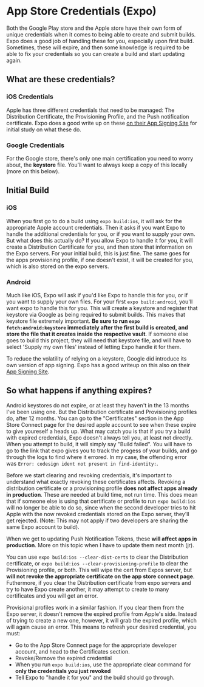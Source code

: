 # App Store Credentials (Expo)

Both the Google Play store and the Apple store have their own form of unique credentials when it comes to being able to create and submit builds. Expo does a good job of handling these for you, especially upon first build. Sometimes, these will expire, and then some knowledge is required to be able to fix your credentials so you can create a build and start updating again.

## What are these credentials?

### iOS Credentials

Apple has three different credentials that need to be managed: The Distribution Certificate, the Provisioning Profile, and the Push notification certificate. Expo does a good write up on these [on their App Signing Site](https://docs.expo.io/versions/latest/distribution/app-signing/) for initial study on what these do.

### Google Credentials

For the Google store, there's only one main certification you need to worry about, the **keystore** file. You'll want to always keep a copy of this locally (more on this below).

## Initial Build

### iOS

When you first go to do a build using `expo build:ios`, it will ask for the appropriate Apple account credentials. Then it asks if you want Expo to handle the additional credentials for you, or if you want to supply your own. But what does this actually do? If you allow Expo to handle it for you, it will create a Distribution Certificate for you, and then store that information on the Expo servers. For your initial build, this is just fine. The same goes for the apps provisioning profile, if one doesn't exist, it will be created for you, which is also stored on the expo servers.

### Android

Much like iOS, Expo will ask if you'd like Expo to handle this for you, or if you want to supply your own files. For your first `expo build:android`, you'll want expo to handle this for you. This will create a keystore and register that keystore via Google as being required to submit builds. This makes that keystore file extremely important. **Be sure to run `expo fetch:android:keystore` immediately after the first build is created, and store the file that it creates inside the respective vault**. If someone else goes to build this project, they will need that keystore file, and will have to select 'Supply my own files' instead of letting Expo handle it for them.

To reduce the volatility of relying on a keystore, Google did introduce its own version of app signing. Expo has a good writeup on this also on their [App Signing Site](https://docs.expo.io/versions/latest/distribution/app-signing/).

## So what happens if anything expires?

Android keystores do not expire, or at least they haven't in the 13 months I've been using one. But the Distribution certificate and Provisioning profiles do, after 12 months. You can go to the "Certificates" section in the App Store Connect page for the desired apple account to see when these expire to give youreself a heads up. What may catch you is that if you try a build with expired credentials, Expo doesn't always tell you, at least not directly. When you attempt to build, it will simply say "Build failed". You will have to go to the link that expo gives you to track the progess of your builds, and go through the logs to find where it errored. In my case, the offending error was `Error: codesign ident not present in find-identity:`.

Before we start clearing and revoking credentials, it's important to understand what exactly revoking these certificates affects. Revoking a distribution certificate or a provisioning profile **does not affect apps already in production**. These are needed at build time, not run time. This does mean that if someone else is using that certificate or profile to run `expo build:ios` will no longer be able to do so, since when the second developer tries to hit Apple with the now revoked credentials stored on the Expo server, they'll get rejected. (Note: This may not apply if two developers are sharing the same Expo account to build).

When we get to updating Push Notification Tokens, these **will affect apps in production**. More on this topic when I have to update them next month (jr).

You can use `expo build:ios --clear-dist-certs` to clear the Distribution certificate, or `expo build:ios --clear-provisioning-profile` to clear the Provisioning profile, or both. This will wipe the cert from Expos server, but **will not revoke the appropriate certificate on the app store connect page**. Futhermore, if you clear the Distribution certificate from expo servers and try to have Expo create another, it may attempt to create to many certificates and you will get an error.

Provisional profiles work in a similar fashion. If you clear them from the Expo server, it doesn't remove the expired profile from Apple's side. Instead of trying to create a new one, however, it will grab the expired profile, which will again cause an error. This means to refresh your desired credential, you must:

- Go to the App Store Connect page for the appropriate developer account, and head to the Certificates section.
- Revoke/Remove the expired credential
- When you run `expo build:ios`, use the appropriate clear command for **only the credentials you just revoked**
- Tell Expo to "handle it for you" and the build should go through.